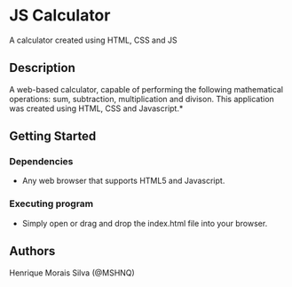# JS Calculator
A calculator created using HTML, CSS and JS

## Description
A web-based calculator, capable of performing the following mathematical operations: sum, subtraction, multiplication and divison.
This application was created using HTML, CSS and Javascript.*

## Getting Started

### Dependencies
* Any web browser that supports HTML5 and Javascript.

### Executing program
* Simply open or drag and drop the index.html file into your browser.
## Authors
Henrique Morais Silva (@MSHNQ)